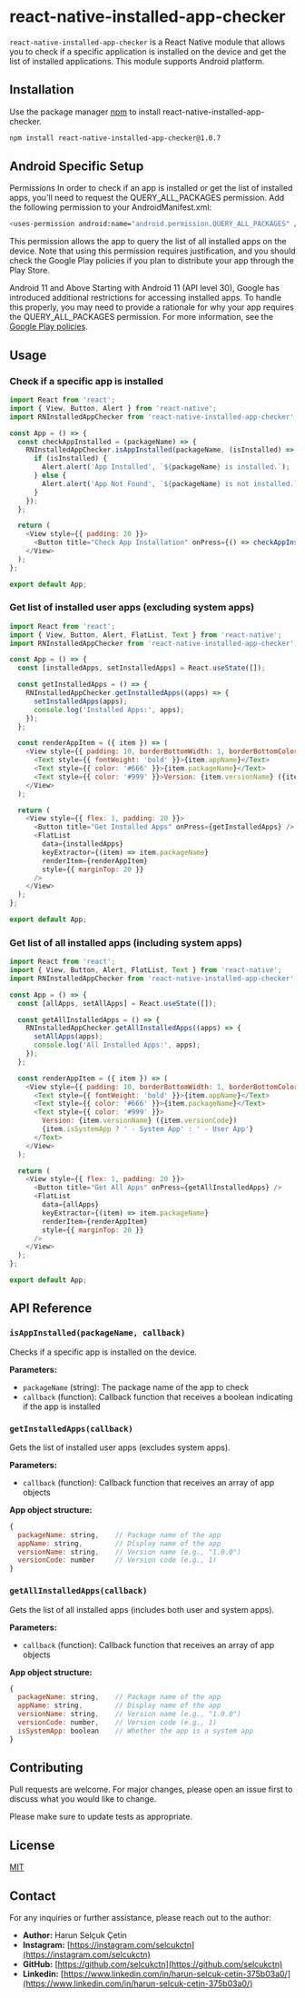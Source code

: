 # react-native-installed-app-checker

`react-native-installed-app-checker` is a React Native module that allows you to check if a specific application is installed on the device and get the list of installed applications. This module supports Android platform.

## Installation

Use the package manager [npm](https://www.npmjs.com/package/react-native-installed-app-checker) to install react-native-installed-app-checker.

```bash
npm install react-native-installed-app-checker@1.0.7
```
## Android Specific Setup

Permissions
In order to check if an app is installed or get the list of installed apps, you'll need to request the QUERY_ALL_PACKAGES permission. Add the following permission to your AndroidManifest.xml:

```bash
<uses-permission android:name="android.permission.QUERY_ALL_PACKAGES" />
```
This permission allows the app to query the list of all installed apps on the device. Note that using this permission requires justification, and you should check the Google Play policies if you plan to distribute your app through the Play Store.

Android 11 and Above
Starting with Android 11 (API level 30), Google has introduced additional restrictions for accessing installed apps. To handle this properly, you may need to provide a rationale for why your app requires the QUERY_ALL_PACKAGES permission. For more information, see the [Google Play policies](https://play.google/developer-content-policy/).
## Usage

### Check if a specific app is installed

```javascript
import React from 'react';
import { View, Button, Alert } from 'react-native';
import RNInstalledAppChecker from 'react-native-installed-app-checker';

const App = () => {
  const checkAppInstalled = (packageName) => {
    RNInstalledAppChecker.isAppInstalled(packageName, (isInstalled) => {
      if (isInstalled) {
        Alert.alert('App Installed', `${packageName} is installed.`);
      } else {
        Alert.alert('App Not Found', `${packageName} is not installed.`);
      }
    });
  };

  return (
    <View style={{ padding: 20 }}>
      <Button title="Check App Installation" onPress={() => checkAppInstalled('com.example.otherapp')} />
    </View>
  );
};

export default App;
```

### Get list of installed user apps (excluding system apps)

```javascript
import React from 'react';
import { View, Button, Alert, FlatList, Text } from 'react-native';
import RNInstalledAppChecker from 'react-native-installed-app-checker';

const App = () => {
  const [installedApps, setInstalledApps] = React.useState([]);

  const getInstalledApps = () => {
    RNInstalledAppChecker.getInstalledApps((apps) => {
      setInstalledApps(apps);
      console.log('Installed Apps:', apps);
    });
  };

  const renderAppItem = ({ item }) => (
    <View style={{ padding: 10, borderBottomWidth: 1, borderBottomColor: '#eee' }}>
      <Text style={{ fontWeight: 'bold' }}>{item.appName}</Text>
      <Text style={{ color: '#666' }}>{item.packageName}</Text>
      <Text style={{ color: '#999' }}>Version: {item.versionName} ({item.versionCode})</Text>
    </View>
  );

  return (
    <View style={{ flex: 1, padding: 20 }}>
      <Button title="Get Installed Apps" onPress={getInstalledApps} />
      <FlatList
        data={installedApps}
        keyExtractor={(item) => item.packageName}
        renderItem={renderAppItem}
        style={{ marginTop: 20 }}
      />
    </View>
  );
};

export default App;
```

### Get list of all installed apps (including system apps)

```javascript
import React from 'react';
import { View, Button, Alert, FlatList, Text } from 'react-native';
import RNInstalledAppChecker from 'react-native-installed-app-checker';

const App = () => {
  const [allApps, setAllApps] = React.useState([]);

  const getAllInstalledApps = () => {
    RNInstalledAppChecker.getAllInstalledApps((apps) => {
      setAllApps(apps);
      console.log('All Installed Apps:', apps);
    });
  };

  const renderAppItem = ({ item }) => (
    <View style={{ padding: 10, borderBottomWidth: 1, borderBottomColor: '#eee' }}>
      <Text style={{ fontWeight: 'bold' }}>{item.appName}</Text>
      <Text style={{ color: '#666' }}>{item.packageName}</Text>
      <Text style={{ color: '#999' }}>
        Version: {item.versionName} ({item.versionCode})
        {item.isSystemApp ? ' - System App' : ' - User App'}
      </Text>
    </View>
  );

  return (
    <View style={{ flex: 1, padding: 20 }}>
      <Button title="Get All Apps" onPress={getAllInstalledApps} />
      <FlatList
        data={allApps}
        keyExtractor={(item) => item.packageName}
        renderItem={renderAppItem}
        style={{ marginTop: 20 }}
      />
    </View>
  );
};

export default App;
```

## API Reference

### `isAppInstalled(packageName, callback)`

Checks if a specific app is installed on the device.

**Parameters:**
- `packageName` (string): The package name of the app to check
- `callback` (function): Callback function that receives a boolean indicating if the app is installed

### `getInstalledApps(callback)`

Gets the list of installed user apps (excludes system apps).

**Parameters:**
- `callback` (function): Callback function that receives an array of app objects

**App object structure:**
```javascript
{
  packageName: string,    // Package name of the app
  appName: string,        // Display name of the app
  versionName: string,    // Version name (e.g., "1.0.0")
  versionCode: number     // Version code (e.g., 1)
}
```

### `getAllInstalledApps(callback)`

Gets the list of all installed apps (includes both user and system apps).

**Parameters:**
- `callback` (function): Callback function that receives an array of app objects

**App object structure:**
```javascript
{
  packageName: string,    // Package name of the app
  appName: string,        // Display name of the app
  versionName: string,    // Version name (e.g., "1.0.0")
  versionCode: number,    // Version code (e.g., 1)
  isSystemApp: boolean    // Whether the app is a system app
}
```

## Contributing

Pull requests are welcome. For major changes, please open an issue first
to discuss what you would like to change.

Please make sure to update tests as appropriate.

## License

[MIT](https://choosealicense.com/licenses/mit/)

## Contact

For any inquiries or further assistance, please reach out to the author:

- **Author:** Harun Selçuk Çetin  
- **Instagram:** [https://instagram.com/selcukctn](https://instagram.com/selcukctn)  
- **GitHub:** [https://github.com/selcukctn](https://github.com/selcukctn)
- **Linkedin:** [https://www.linkedin.com/in/harun-selcuk-cetin-375b03a0/](https://www.linkedin.com/in/harun-selcuk-cetin-375b03a0/)
